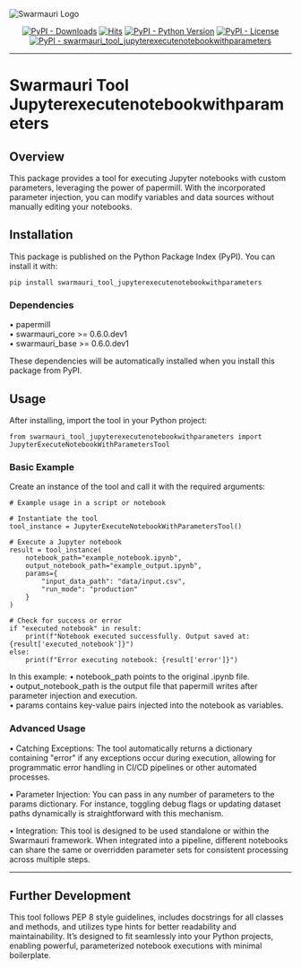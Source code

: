 
![Swarmauri Logo](https://res.cloudinary.com/dbjmpekvl/image/upload/v1730099724/Swarmauri-logo-lockup-2048x757_hww01w.png)

<p align="center">
    <a href="https://pypi.org/project/swarmauri_tool_jupyterexecutenotebookwithparameters/">
        <img src="https://img.shields.io/pypi/dm/swarmauri_tool_jupyterexecutenotebookwithparameters" alt="PyPI - Downloads"/></a>
    <a href="https://hits.sh/github.com/swarmauri/swarmauri-sdk/tree/master/pkgs/community/swarmauri_tool_jupyterexecutenotebookwithparameters/">
        <img alt="Hits" src="https://hits.sh/github.com/swarmauri/swarmauri-sdk/tree/master/pkgs/community/swarmauri_tool_jupyterexecutenotebookwithparameters.svg"/></a>
    <a href="https://pypi.org/project/swarmauri_tool_jupyterexecutenotebookwithparameters/">
        <img src="https://img.shields.io/pypi/pyversions/swarmauri_tool_jupyterexecutenotebookwithparameters" alt="PyPI - Python Version"/></a>
    <a href="https://pypi.org/project/swarmauri_tool_jupyterexecutenotebookwithparameters/">
        <img src="https://img.shields.io/pypi/l/swarmauri_tool_jupyterexecutenotebookwithparameters" alt="PyPI - License"/></a>
    <a href="https://pypi.org/project/swarmauri_tool_jupyterexecutenotebookwithparameters/">
        <img src="https://img.shields.io/pypi/v/swarmauri_tool_jupyterexecutenotebookwithparameters?label=swarmauri_tool_jupyterexecutenotebookwithparameters&color=green" alt="PyPI - swarmauri_tool_jupyterexecutenotebookwithparameters"/></a>
</p>

---

# Swarmauri Tool Jupyterexecutenotebookwithparameters

## Overview

This package provides a tool for executing Jupyter notebooks with custom parameters, leveraging the power of papermill. With the incorporated parameter injection, you can modify variables and data sources without manually editing your notebooks.

## Installation

This package is published on the Python Package Index (PyPI). You can install it with:

    pip install swarmauri_tool_jupyterexecutenotebookwithparameters

### Dependencies

• papermill  
• swarmauri_core >= 0.6.0.dev1  
• swarmauri_base >= 0.6.0.dev1  

These dependencies will be automatically installed when you install this package from PyPI.

## Usage

After installing, import the tool in your Python project:

    from swarmauri_tool_jupyterexecutenotebookwithparameters import JupyterExecuteNotebookWithParametersTool

### Basic Example

Create an instance of the tool and call it with the required arguments:

    # Example usage in a script or notebook

    # Instantiate the tool
    tool_instance = JupyterExecuteNotebookWithParametersTool()

    # Execute a Jupyter notebook
    result = tool_instance(
        notebook_path="example_notebook.ipynb",
        output_notebook_path="example_output.ipynb",
        params={
            "input_data_path": "data/input.csv",
            "run_mode": "production"
        }
    )

    # Check for success or error
    if "executed_notebook" in result:
        print(f"Notebook executed successfully. Output saved at: {result['executed_notebook']}")
    else:
        print(f"Error executing notebook: {result['error']}")

In this example:
• notebook_path points to the original .ipynb file.  
• output_notebook_path is the output file that papermill writes after parameter injection and execution.  
• params contains key-value pairs injected into the notebook as variables.

### Advanced Usage

• Catching Exceptions: The tool automatically returns a dictionary containing "error" if any exceptions occur during execution, allowing for programmatic error handling in CI/CD pipelines or other automated processes.  

• Parameter Injection: You can pass in any number of parameters to the params dictionary. For instance, toggling debug flags or updating dataset paths dynamically is straightforward with this mechanism.  

• Integration: This tool is designed to be used standalone or within the Swarmauri framework. When integrated into a pipeline, different notebooks can share the same or overridden parameter sets for consistent processing across multiple steps.  

---

## Further Development

This tool follows PEP 8 style guidelines, includes docstrings for all classes and methods, and utilizes type hints for better readability and maintainability. It’s designed to fit seamlessly into your Python projects, enabling powerful, parameterized notebook executions with minimal boilerplate.
